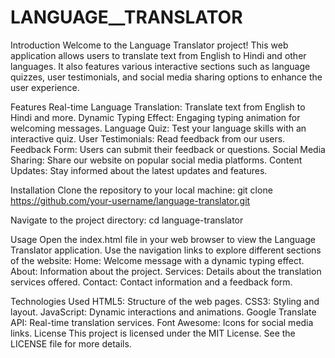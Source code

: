 # LANGUAGE__TRANSLATOR
 Introduction
Welcome to the Language Translator project! This web application allows users to translate text from English to Hindi and other languages. It also features various interactive sections such as language quizzes, user testimonials, and social media sharing options to enhance the user experience.

Features
Real-time Language Translation: Translate text from English to Hindi and more.
Dynamic Typing Effect: Engaging typing animation for welcoming messages.
Language Quiz: Test your language skills with an interactive quiz.
User Testimonials: Read feedback from our users.
Feedback Form: Users can submit their feedback or questions.
Social Media Sharing: Share our website on popular social media platforms.
Content Updates: Stay informed about the latest updates and features.


Installation
Clone the repository to your local machine:
git clone https://github.com/your-username/language-translator.git

Navigate to the project directory:
cd language-translator


Usage
Open the index.html file in your web browser to view the Language Translator application.
Use the navigation links to explore different sections of the website:
Home: Welcome message with a dynamic typing effect.
About: Information about the project.
Services: Details about the translation services offered.
Contact: Contact information and a feedback form.

Technologies Used
HTML5: Structure of the web pages.
CSS3: Styling and layout.
JavaScript: Dynamic interactions and animations.
Google Translate API: Real-time translation services.
Font Awesome: Icons for social media links.
License
This project is licensed under the MIT License. See the LICENSE file for more details.
